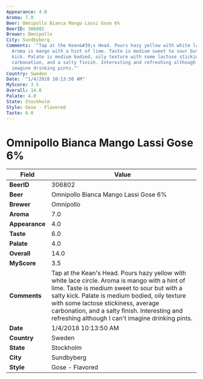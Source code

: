 ```yaml
---
Appearance: 4.0
Aroma: 7.0
Beer: Omnipollo Bianca Mango Lassi Gose 6%
BeerID: 306802
Brewer: Omnipollo
City: Sundbyberg
Comments: '"Tap at the Kean&#39;s Head. Pours hazy yellow with white lace circle.
  Aroma is mango with a hint of lime. Taste is medium sweet to sour but with a salty
  kick. Palate is medium bodied, oily texture with some lactose stickiness, average
  carbonation, and a salty finish. Interesting and refreshing although I can&#39;t
  imagine drinking pints."'
Country: Sweden
Date: '"1/4/2018 10:13:50 AM"'
MyScore: 3.5
Overall: 14.0
Palate: 4.0
State: Stockholm
Style: Gose - Flavored
Taste: 6.0
---
```


# Omnipollo Bianca Mango Lassi Gose 6%

| Field         | Value |
|---------------|-------|
| **BeerID** | 306802 |
| **Beer** | Omnipollo Bianca Mango Lassi Gose 6% |
| **Brewer** | Omnipollo |
| **Aroma** | 7.0 |
| **Appearance** | 4.0 |
| **Taste** | 6.0 |
| **Palate** | 4.0 |
| **Overall** | 14.0 |
| **MyScore** | 3.5 |
| **Comments** | Tap at the Kean&#39;s Head. Pours hazy yellow with white lace circle. Aroma is mango with a hint of lime. Taste is medium sweet to sour but with a salty kick. Palate is medium bodied, oily texture with some lactose stickiness, average carbonation, and a salty finish. Interesting and refreshing although I can&#39;t imagine drinking pints. |
| **Date** | 1/4/2018 10:13:50 AM |
| **Country** | Sweden |
| **State** | Stockholm |
| **City** | Sundbyberg |
| **Style** | Gose - Flavored |
